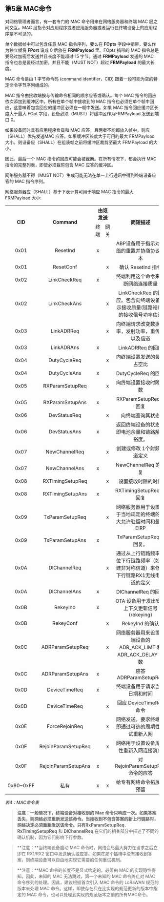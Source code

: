 <style>
table {
    text-align: center;
}
</style>

## **第5章 MAC命令**

对网络管理者而言，有一套专门的 MAC 命令用来在网络服务器和终端 MAC 层之间交互。MAC 层指令对应用程序或者应用服务器或者运行在终端设备上的应用程序是不可见的。

单个数据帧中可以包含任意 MAC 指令序列，要么在 **FOpts** 字段中捎带，要么作为独立帧将 **FPort** 设成 0 后放在 **FRMPayload** 里。FOpts 捎带的 MAC 指令总是要经过加密后发送并且长度不能超过 15 字节。通过 **FRMPayload** 发送的 MAC 指令也总是要经过加密，并且不能（MUST NOT）超过 **FRMPayload** 的最大长度。

MAC 命令是由 1 字节命令码 (command identifier，CID) 跟着一段可能为空的特定命令字节序列组成的。

MAC 指令由接收端按与传输命令相同的顺序应答或确认。每个 MAC 指令的回应依次添加到缓冲区中。所有在单个帧中接收到的 MAC 指令也必须在单个帧中回应，这意味着包含回应的缓冲区必须在一帧中发送。如果 MAC 指令回应缓冲区长度大于最大 FOpt 字段，设备必须（MUST）将缓冲区作为FRMPayload 发送到端口 0。

如果设备同时具有应用程序负载和 MAC 应答，且两者不能都放入帧中，则应（SHALL）优先发送MAC 应答。如果缓冲区长度大于可用的最大 FRMPayload 大小，则设备应（SHALL）在组装帧之前将缓冲区裁剪至最大 FRMPayload 的大小。
 
因此，最后一个 MAC 指令的回应可能会被截断。在所有情况下，都会执行 MAC 指令的完整列表，即使必须裁剪包含 MAC 应答的缓冲区。

网络服务器不得（MUST NOT）生成可能无法在单一上行通讯中得到终端设备应答的 MAC 指令序列。

网络服务器应（SHALL）基于下表计算可用于响应 MAC 指令的最大 FRMPayload 大小:

<table>
   <tr>
      <td rowspan="2" ><b>CID</b></td>
      <td rowspan="2" ><b>Command</b></td>
      <td colspan="2" ><b>由谁<br/>发送</b></td>
      <td rowspan="2" ><b>简短描述</b></td>
   </tr>
   <tr>
      <td>终端</td>
      <td>网关</td>
   </tr>
   <tr>
      <td>0x01</td>
      <td>ResetInd</td>
      <td>x</td>
      <td></td>
      <td>ABP设备用于指示对网络的重置并协商协议版本</td>
   </tr>
   <tr>
      <td>0x01</td>
      <td>ResetConf</td>
      <td></td>
      <td>x</td>
      <td>确认 ResetInd 指令</td>
   </tr>
   <tr>
      <td>0x02</td>
      <td>LinkCheckReq</td>
      <td>x</td>
      <td></td>
      <td>终端利用这个命令来判断网络连接质量</td>
   </tr>
   <tr>
      <td>0x02</td>
      <td>LinkCheckAns</td>
      <td></td>
      <td>x</td>
      <td>LinkCheckReq 的回应。包含向终端设备指示接收质量(链路裕度)的接收信号功率估计</td>
   </tr>
   <tr>
      <td>0x03</td>
      <td>LinkADRReq</td>
      <td></td>
      <td>x</td>
      <td>向终端请求改变数据速率，发射功率，重传率以及信道</td>
   </tr>
   <tr>
      <td>0x03</td>
      <td>LinkADRAns</td>
      <td>x</td>
      <td></td>
      <td>LinkADRReq 的回应</td>
   </tr>
   <tr>
      <td>0x04</td>
      <td>DutyCycleReq</td>
      <td></td>
      <td>x</td>
      <td>向终端设置发送的最大占空比</td>
   </tr>
   <tr>
      <td>0x04</td>
      <td>DutyCycleAns</td>
      <td>x</td>
      <td></td>
      <td>DutyCycleReq 的回应</td>
   </tr>
   <tr>
      <td>0x05</td>
      <td>RXParamSetupReq</td>
      <td></td>
      <td>x</td>
      <td>向终端设置接收时隙参数</td>
   </tr>
   <tr>
      <td>0x05</td>
      <td>RXParamSetupAns</td>
      <td>x</td>
      <td></td>
      <td>RXParamSetupReq的回复</td>
   </tr>
   <tr>
      <td>0x06</td>
      <td>DevStatusReq</td>
      <td></td>
      <td>x</td>
      <td>向终端查询其状态</td>
   </tr>
   <tr>
      <td>0x06</td>
      <td>DevStatusAns</td>
      <td>x</td>
      <td></td>
      <td>返回终端设备的状态，即电池余量和链路解调裕度。</td>
   </tr>
   <tr>
      <td>0x07</td>
      <td>NewChannelReq</td>
      <td></td>
      <td>x</td>
      <td>创建或修改 1个射频信道定义</td>
   </tr>
   <tr>
      <td>0x07</td>
      <td>NewChannelAns</td>
      <td>x</td>
      <td></td>
      <td>NewChannelReq 的回复</td>
   </tr>
   <tr>
      <td>0x08</td>
      <td>RXTimingSetupReq</td>
      <td></td>
      <td>x</td>
      <td>设置接收时隙的时间</td>
   </tr>
   <tr>
      <td>0x08</td>
      <td>RXTimingSetupAns</td>
      <td>x</td>
      <td></td>
      <td>RXTimingSetupReq 的回复</td>
   </tr>
   <tr>
      <td>0x09</td>
      <td>TxParamSetupReq</td>
      <td></td>
      <td>x</td>
      <td>网络服务器用于设置基于当地规定的终端的最大允许驻留时间和最大EIRP</td>
   </tr>
   <tr>
      <td>0x09</td>
      <td>TxParamSetupAns</td>
      <td>x</td>
      <td></td>
      <td>TxParamSetupReq的回复。</td>
   </tr>
   <tr>
      <td>0x0A</td>
      <td>DlChannelReq</td>
      <td></td>
      <td>x</td>
      <td>通过从上行链路频率移位下行链路频率（如创建非对称信道）来修改下行链路RX1无线电信道的定义</td>
   </tr>
   <tr>
      <td>0x0A</td>
      <td>DlChannelAns</td>
      <td>x</td>
      <td></td>
      <td>DlChannelReq 的回复</td>
   </tr>
    <tr>
      <td>0x0B</td>
      <td>RekeyInd</td>
      <td>x</td>
      <td></td>
      <td>OTA 设备用于发出安全上下文更新信号(rekeying)</td>
   </tr>
   <tr>
      <td>0x0B</td>
      <td>RekeyConf</td>
      <td></td>
      <td>x</td>
      <td>RekeyInd 的确认</td>
   </tr>
   <tr>
      <td>0x0C</td>
      <td>ADRParamSetupReq</td>
      <td></td>
      <td>x</td>
      <td>网络服务器用来设置终端设备的 ADR_ACK_LIMT 和 ADR_ACK_DELAY 参数</td>
   </tr>
   <tr>
      <td>0x0C</td>
      <td>ADRParamSetupAns</td>
      <td>x</td>
      <td></td>
      <td>应答 ADRParamSetupReq</td>
   </tr>
   <tr>
      <td>0x0D</td>
      <td>DeviceTimeReq</td>
      <td>x</td>
      <td></td>
      <td>终端设备用于请求当前日期和时间</td>
   </tr>
   <tr>
      <td>0x0D</td>
      <td>DeviceTimeReq</td>
      <td></td>
      <td>x</td>
      <td>回应 DeviceTimeReq 命令</td>
   </tr>
   <tr>
      <td>0x0E</td>
      <td>ForceRejoinReq</td>
      <td></td>
      <td>x</td>
      <td>网络发送，要求终端立即通过可选的周期性重试重新入网</td>
   </tr>
   <tr>
      <td>0x0F</td>
      <td>RejoinParamSetupReq</td>
      <td></td>
      <td>x</td>
      <td>网络用于设置设备周期性重新入网连接消息</td>
   </tr>
   <tr>
      <td>0x0F</td>
      <td>RejoinParamSetupAns</td>
      <td>x</td>
      <td></td>
      <td>对 RejoinParamSetupReq 命令的应答</td>
   </tr>
   <tr>
      <td>0x80~0xFF</td>
      <td>私有</td>
      <td>x</td>
      <td>x</td>
      <td>给专有网络命令拓展做预留</td>
   </tr>
</table>

*表4：MAC命令表*


> **注意：**一般情况下，终端设备对接收到的 Mac 命令只响应一次。如果答案丢失，则网络必须重新发送该命令。当接收到不包含答案的新上行链路时，网络决定必须重新发送该命令。只有**RxParamSetupReq**、**RxTimingSetupReq** 和 **DlChannelReq** 在它们的相关部分中描述了不同的确认机制，因为它们影响下行参数。

> **注意：**当终端设备启动 MAC 命令时，网络会尽最大努力在请求之后立即在 RX1/RX2 窗口中发送确认或应答。如果在那个插槽中没有接收到答案，则终端设备可以自由地实现它需要的任何重试机制。

> **注意：**MAC 命令的长度不是显式给定的，必须由 MAC 的实现隐性得知。因此，未知的 MAC 无法跳过，第一个未知的 MAC 命令终止对 MAC 命令序列的处理。因此，建议根据首次引入 MAC 命令的 LoRaWAN 规范的版本来处理 MAC 命令。这样，即使存在只在比实现的规范更新的版本中指定的 MAC 命令，也可以处理到实现的规范版本之前的所有MAC命令。


